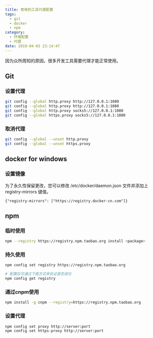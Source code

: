 ```yaml
---
title: 常用的工具代理配置
tags:
  - git
  - docker
  - npm
category:
  - 环境配置
  - 代理
date: 2019-04-03 23:14:47
---
```


因为众所周知的原因，很多开发工具需要代理才能正常使用。

## Git
### 设置代理
```bash
git config --global http.proxy http://127.0.0.1:1080
git config --global http.proxy http://127.0.0.1:1080
git config --global http.proxy socks5://127.0.0.1:1080
git config --global https.proxy socks5://127.0.0.1:1080
```
<!-- more -->

### 取消代理 
```bash
git config --global --unset http.proxy
git config --global --unset https.proxy
```

## docker for windows
### 设置镜像
为了永久性保留更改，您可以修改 /etc/docker/daemon.json 文件并添加上 registry-mirrors 键值。
```
{"registry-mirrors": ["https://registry.docker-cn.com"]}
```

## npm
### 临时使用
```bash
npm --registry https://registry.npm.taobao.org install <package>
```

### 持久使用
```bash
npm config set registry https://registry.npm.taobao.org

# 配置后可通过下面方式来验证是否成功
npm config get registry
```

### 通过cnpm使用
```bash
npm install -g cnpm --registry=https://registry.npm.taobao.org
```
### 设置代理
```
npm config set proxy http://server:port
npm config set https-proxy http://server:port
```